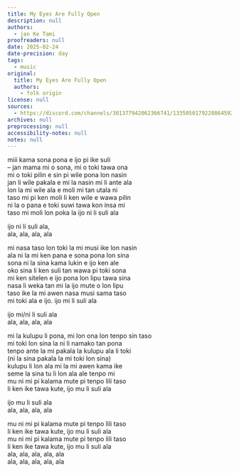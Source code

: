 ```yaml
---
title: My Eyes Are Fully Open
description: null
authors:
  - jan Ke Tami
proofreaders: null
date: 2025-02-24
date-precision: day
tags:
  - music
original:
  title: My Eyes Are Fully Open
  authors:
    - folk origin
license: null
sources:
  - https://discord.com/channels/301377942062366741/1335050179228864592/1343377757626830900
archives: null
preprocessing: null
accessibility-notes: null
notes: null
---
```


miii kama sona pona e ijo pi ike suli  \
– jan mama mi o sona, mi o toki tawa ona  \
mi o toki pilin e sin pi wile pona lon nasin  \
jan li wile pakala e mi la nasin mi li ante ala  \
lon la mi wile ala e moli mi tan utala ni  \
taso mi pi ken moli li ken wile e wawa pilin  \
ni la o pana e toki suwi tawa kon insa mi  \
taso mi moli lon poka la ijo ni li suli ala

ijo ni li suli ala,  \
ala, ala, ala, ala

mi nasa taso lon toki la mi musi ike lon nasin  \
ala ni la mi ken pana e sona pona lon sina  \
sona ni la sina kama lukin e ijo ken ale  \
oko sina li ken suli tan wawa pi toki sona  \
mi ken sitelen e ijo pona lon lipu tawa sina  \
nasa li weka tan mi la ijo mute o lon lipu  \
taso ike la mi awen nasa musi sama taso  \
mi toki ala e ijo. ijo mi li suli ala

ijo mi/ni li suli ala  \
ala, ala, ala, ala

mi la kulupu li pona, mi lon ona lon tenpo sin taso  \
mi toki lon sina la ni li namako tan pona  \
tenpo ante la mi pakala la kulupu ala li toki  \
(ni la sina pakala la mi toki lon sina)  \
kulupu li lon ala mi la mi awen kama ike  \
seme la sina tu li lon ala ale tenpo mi  \
mu ni mi pi kalama mute pi tenpo lili taso  \
li ken ike tawa kute, ijo mu li suli ala

ijo mu li suli ala  \
ala, ala, ala, ala

mu ni mi pi kalama mute pi tenpo lili taso  \
li ken ike tawa kute, ijo mu li suli ala  \
mu ni mi pi kalama mute pi tenpo lili taso  \
li ken ike tawa kute, ijo mu li suli ala  \
ala, ala, ala, ala, ala  \
ala, ala, ala, ala, ala
